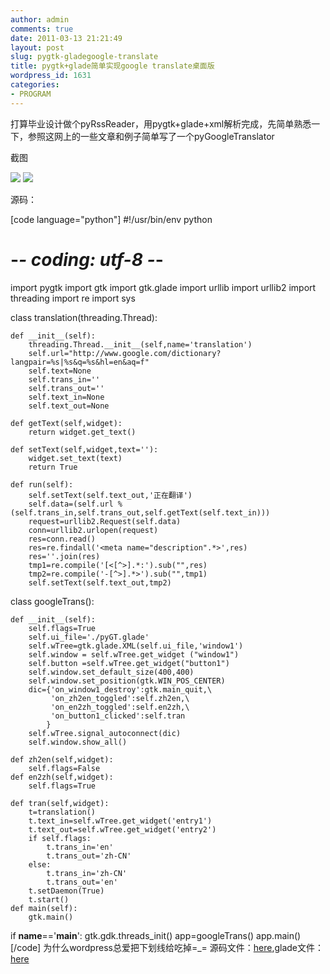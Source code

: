 ```yaml
---
author: admin
comments: true
date: 2011-03-13 21:21:49
layout: post
slug: pygtk-gladegoogle-translate
title: pygtk+glade简单实现google translate桌面版
wordpress_id: 1631
categories:
- PROGRAM
---
```


打算毕业设计做个pyRssReader，用pygtk+glade+xml解析完成，先简单熟悉一下，参照这网上的一些文章和例子简单写了一个pyGoogleTranslator




截图




![](http://i.imgur.com/dc6ZU.png) ![](http://i.imgur.com/iENcS.png)




源码：




<!-- more -->
[code language="python"]
#!/usr/bin/env python
# -*- coding: utf-8 -*-
import pygtk
import gtk
import gtk.glade
import urllib
import urllib2
import threading
import re
import sys

class translation(threading.Thread):

    def __init__(self):
        threading.Thread.__init__(self,name='translation')
        self.url="http://www.google.com/dictionary?langpair=%s|%s&q=%s&hl=en&aq=f"
        self.text=None
        self.trans_in=''
        self.trans_out=''
        self.text_in=None
        self.text_out=None

    def getText(self,widget):
        return widget.get_text()

    def setText(self,widget,text=''):
        widget.set_text(text)
        return True

    def run(self):
        self.setText(self.text_out,'正在翻译')
        self.data=(self.url % (self.trans_in,self.trans_out,self.getText(self.text_in)))
        request=urllib2.Request(self.data)
        conn=urllib2.urlopen(request)
        res=conn.read()
        res=re.findall('<meta name="description".*>',res)
        res=''.join(res)
        tmp1=re.compile('[<[^>].*:').sub("",res)
        tmp2=re.compile('-[^>].*>').sub("",tmp1)
        self.setText(self.text_out,tmp2)

class googleTrans():

    def __init__(self):
        self.flags=True
        self.ui_file='./pyGT.glade'
        self.wTree=gtk.glade.XML(self.ui_file,'window1')
        self.window = self.wTree.get_widget ("window1")
        self.button =self.wTree.get_widget("button1")
        self.window.set_default_size(400,400)
        self.window.set_position(gtk.WIN_POS_CENTER)
        dic={'on_window1_destroy':gtk.main_quit,\
             'on_zh2en_toggled':self.zh2en,\
             'on_en2zh_toggled':self.en2zh,\
             'on_button1_clicked':self.tran
            }
        self.wTree.signal_autoconnect(dic)
        self.window.show_all()

    def zh2en(self,widget):
        self.flags=False
    def en2zh(self,widget):
        self.flags=True

    def tran(self,widget):
        t=translation()
        t.text_in=self.wTree.get_widget('entry1')
        t.text_out=self.wTree.get_widget('entry2')
        if self.flags:
            t.trans_in='en'
            t.trans_out='zh-CN'
        else:
            t.trans_in='zh-CN'
            t.trans_out='en'
        t.setDaemon(True)
        t.start()
    def main(self):
        gtk.main()

if __name__=='__main__':
    gtk.gdk.threads_init()
    app=googleTrans()
    app.main()
[/code]
为什么wordpress总爱把下划线给吃掉=_=
源码文件：[here](http://www.freetstar.com/uploads/pyGT.py),glade文件：[here](http://www.freetstar.com/uploads/pyGT.glade)

